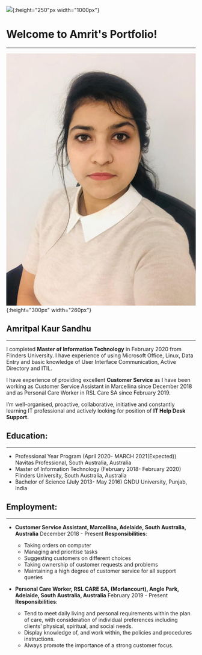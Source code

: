 ![](https://github.com/Amritsandhu95/Amrit_Portfolio/blob/main/Images/Information%20Technology%20image.jpg){:height="250"px width="1000px"}



# Welcome to Amrit's Portfolio!
  -----------------------------
  
![](Images/WhatsApp%20Image%202020-11-29%20at%205.15.08%20PM.jpeg){:height="300px" width="260px"} 
## Amritpal Kaur Sandhu
  --------------------

I completed **Master of Information Technology** in February 2020 from Flinders University. I have experience of using Microsoft Office, Linux, Data Entry and basic knowledge of User Interface Communication, Active Directory and ITIL.


I have experience of providing excellent **Customer Service** as I have been working as Customer Service Assistant in Marcellina since December 2018 and as Personal Care Worker in RSL Care SA since February 2019. 


I’m well-organised, proactive, collaborative, initiative and constantly learning IT professional and actively looking for position of **IT Help Desk Support.**

## Education:
  ----------
  
+ Professional Year Program  (April 2020- MARCH 2021(Expected)) 
  Navitas Professional, South Australia, Australia
+ Master of Information Technology (February 2018- February 2020)
  Flinders University, South Australia, Australia
+ Bachelor of Science (July 2013- May 2016)
  GNDU University, Punjab, India

## Employment:
   -----------
  
+ **Customer Service Assistant, Marcellina, Adelaide, South Australia, Australia**
  December 2018 - Present
  **Responsibilities**:
  - Taking orders on computer
  - Managing and prioritise tasks
  - Suggesting customers on different choices
  - Taking ownership of customer requests and problems
  - Maintaining a high degree of customer service for all support queries


+ **Personal Care Worker, RSL CARE SA, (Morlancourt), Angle Park, Adelaide, South Australia, Australia** 
  February 2019 - Present
  **Responsibilities**:
  - Tend to meet daily living and personal requirements within the plan of care, with consideration of individual preferences including clients’ physical,                         spiritual, and social needs.
  - Display knowledge of, and work within, the policies and procedures instructions.
  - Always promote the importance of a strong customer focus.

 






